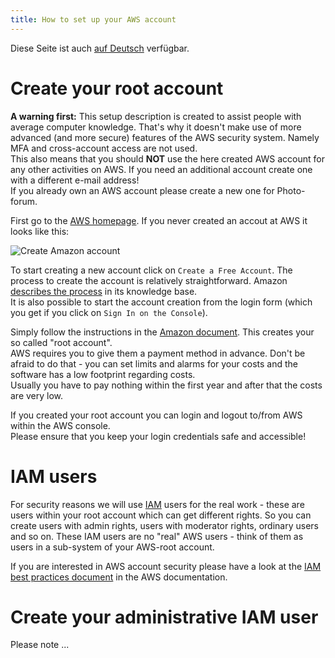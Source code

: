 ```yaml
---
title: How to set up your AWS account
---
```


Diese Seite ist auch [auf Deutsch](../awssetup_de) verfügbar.

# Create your root account

**A warning first:** This setup description is created to assist people with
average computer knowledge. That's why it doesn't make use of more advanced
(and more secure) features of the AWS security system. Namely MFA and
cross-account access are not used.   
This also means that you should **NOT** use the here created AWS account for
any other activities on AWS. If you need an additional account create one with
a different e-mail address!  
If you already own an AWS account please create a new one for Photo-forum.

First go to the [AWS homepage](https://aws.amazon.com/free/). If you never
created an accout at AWS it looks like this:

![Create Amazon account](../img/Amazon-Free-Tier.jpg)

To start creating a new account click on `Create a Free Account`. The process to create
the account is relatively straightforward. Amazon
[describes the process](https://aws.amazon.com/premiumsupport/knowledge-center/create-and-activate-aws-account/)
in its knowledge base.  
It is also possible to start the account creation from the login form (which you get if
you click on `Sign In on the Console`).

Simply follow the instructions in the
[Amazon document](https://aws.amazon.com/premiumsupport/knowledge-center/create-and-activate-aws-account/). This creates your so called "root account".   
AWS requires you to give them a payment method in advance.
Don't be afraid to do that - you can set limits and alarms for your
costs and the software has a low footprint regarding costs.   
Usually you have to pay nothing within the first year and after that the costs
are very low.

If you created your root account you can login and logout to/from AWS within the AWS console.   
Please ensure that you keep your login credentials safe and accessible!

# IAM users

For security reasons we will use
[IAM](https://docs.aws.amazon.com/IAM/latest/UserGuide/introduction.html)
users for the real work - these are
users within your root account which can get different rights. So you can create users
with admin rights, users with moderator rights, ordinary users and so on. These IAM users
are no "real" AWS users - think of them as users in a sub-system of your AWS-root account.

If you are interested in AWS account security please
have a look at the
[IAM best practices document](https://docs.aws.amazon.com/IAM/latest/UserGuide/best-practices.html)
in the AWS documentation.

# Create your administrative IAM user

Please note ...